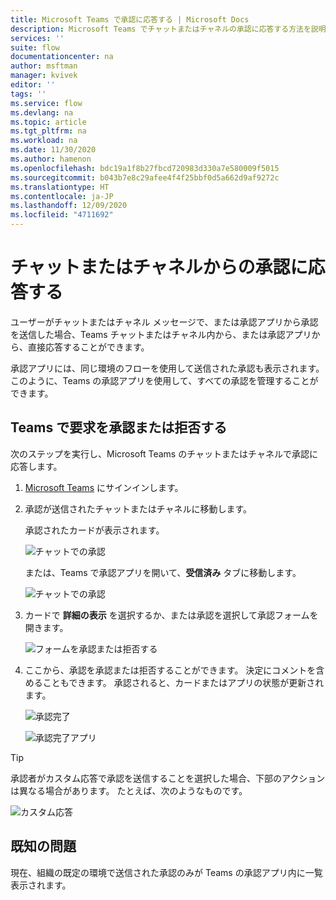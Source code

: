 ```yaml
---
title: Microsoft Teams で承認に応答する | Microsoft Docs
description: Microsoft Teams でチャットまたはチャネルの承認に応答する方法を説明する
services: ''
suite: flow
documentationcenter: na
author: msftman
manager: kvivek
editor: ''
tags: ''
ms.service: flow
ms.devlang: na
ms.topic: article
ms.tgt_pltfrm: na
ms.workload: na
ms.date: 11/30/2020
ms.author: hamenon
ms.openlocfilehash: bdc19a1f8b27fbcd720983d330a7e580009f5015
ms.sourcegitcommit: b043b7e8c29afee4f4f25bbf0d5a662d9af9272c
ms.translationtype: HT
ms.contentlocale: ja-JP
ms.lasthandoff: 12/09/2020
ms.locfileid: "4711692"
---
```

# <a name="respond-to-an-approval-from-a-chat-or-channel"></a>チャットまたはチャネルからの承認に応答する

ユーザーがチャットまたはチャネル メッセージで、または承認アプリから承認を送信した場合、Teams チャットまたはチャネル内から、または承認アプリから、直接応答することができます。

承認アプリには、同じ環境のフローを使用して送信された承認も表示されます。 このように、Teams の承認アプリを使用して、すべての承認を管理することができます。

## <a name="approve-or-reject-an-request-in-teams"></a>Teams で要求を承認または拒否する

次のステップを実行し、Microsoft Teams のチャットまたはチャネルで承認に応答します。

1. [Microsoft Teams](https://teams.microsoft.com) にサインインします。

2. 承認が送信されたチャットまたはチャネルに移動します。

   承認されたカードが表示されます。

   ![チャットでの承認](../media/native-approvals-in-teams/approval-received.png)

   または、Teams で承認アプリを開いて、**受信済み** タブに移動します。

   ![チャットでの承認](../media/native-approvals-in-teams/approval-app-received.png)


3. カードで **詳細の表示** を選択するか、または承認を選択して承認フォームを開きます。
   
   ![フォームを承認または拒否する](../media/native-approvals-in-teams/approval-respond.png)

4. ここから、承認を承認または拒否することができます。 決定にコメントを含めることもできます。 承認されると、カードまたはアプリの状態が更新されます。

   ![承認完了](../media/native-approvals-in-teams/approval-complete.png)

   ![承認完了アプリ](../media/native-approvals-in-teams/approval-app-complete.png)

>[!TIP]
>承認者がカスタム応答で承認を送信することを選択した場合、下部のアクションは異なる場合があります。 たとえば、次のようなものです。

![カスタム応答](../media/native-approvals-in-teams/custom-responses-respond.png)


## <a name="known-issues"></a>既知の問題

現在、組織の既定の環境で送信された承認のみが Teams の承認アプリ内に一覧表示されます。
